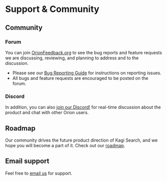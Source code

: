# Support & Community


## Community

### Forum
You can join [OrionFeedback.org](https://orionfeedback.org/) to see the bug reports and feature requests we are discussing, reviewing, and planning to address
and to the discussion.

- Please see our [Bug Reporting Guide](bug-reporting.md) for instructions on reporting issues.
- All bugs and feature requests are encouraged to be posted on the forum.

### Discord

In addition, you can also [join our Discord!](discord-server.md) for real-time discussion about
the product and chat with other Orion users.

## Roadmap

Our community drives the future product direction of Kagi Search, and we hope you will become a part of it.
Check out our [roadmap](https://orionfeedback.org/roadmap).

## Email support

Feel free to [email us](email-support.md) for support.

